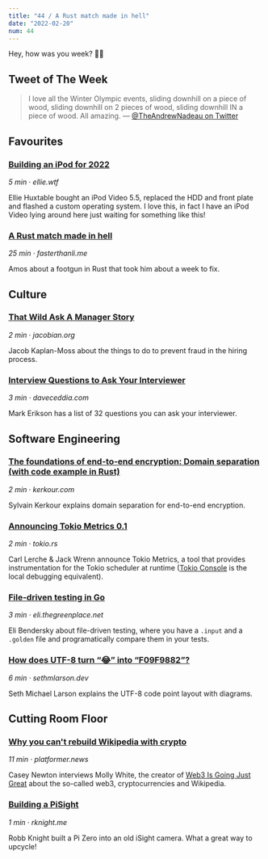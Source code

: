 ```yaml
---
title: "44 / A Rust match made in hell"
date: "2022-02-20"
num: 44
---
```


Hey, how was you week? ✌🏻

## Tweet of The Week

> I love all the Winter Olympic events, sliding downhill on a piece of wood, sliding downhill on 2 pieces of wood, sliding downhill IN a piece of wood. All amazing.
> — [@TheAndrewNadeau on Twitter](https://twitter.com/TheAndrewNadeau/status/1491977489035546643)

## Favourites

### [Building an iPod for 2022](https://ellie.wtf/ipod/)

_5 min · ellie.wtf_

Ellie Huxtable bought an iPod Video 5.5, replaced the HDD and front plate and flashed a custom operating system. I love this, in fact I have an iPod Video lying around here just waiting for something like this!

### [A Rust match made in hell](https://fasterthanli.me/articles/a-rust-match-made-in-hell)

_25 min · fasterthanli.me_

Amos about a footgun in Rust that took him about a week to fix.

## Culture

### [That Wild Ask A Manager Story](https://jacobian.org/2022/feb/14/that-wild-aam-story/)

_2 min · jacobian.org_

Jacob Kaplan-Moss about the things to do to prevent fraud in the hiring process.

### [Interview Questions to Ask Your Interviewer](https://daveceddia.com/interview-questions-to-ask-company/)

_3 min · daveceddia.com_

Mark Erikson has a list of 32 questions you can ask your interviewer.

## Software Engineering

### [The foundations of end-to-end encryption: Domain separation (with code example in Rust)](https://kerkour.com/end-to-end-encryption-domain-separation-cryptography)

_2 min · kerkour.com_

Sylvain Kerkour explains domain separation for end-to-end encryption.

### [Announcing Tokio Metrics 0.1](https://tokio.rs/blog/2022-02-announcing-tokio-metrics)

_2 min · tokio.rs_

Carl Lerche & Jack Wrenn announce Tokio Metrics, a tool that provides instrumentation for the Tokio scheduler at runtime ([Tokio Console](https://tokio.rs/blog/2021-12-announcing-tokio-console) is the local debugging equivalent).

### [File-driven testing in Go](https://eli.thegreenplace.net/2022/file-driven-testing-in-go/)

_3 min · eli.thegreenplace.net_

Eli Bendersky about file-driven testing, where you have a `.input` and a `.golden` file and programatically compare them in your tests.

### [How does UTF-8 turn “😂” into “F09F9882”?](https://sethmlarson.dev/blog/utf-8)

_6 min · sethmlarson.dev_

Seth Michael Larson explains the UTF-8 code point layout with diagrams.

## Cutting Room Floor

### [Why you can't rebuild Wikipedia with crypto](https://www.platformer.news/p/why-you-cant-rebuild-wikipedia-with)

_11 min · platformer.news_

Casey Newton interviews Molly White, the creator of [Web3 Is Going Just Great](https://web3isgoinggreat.com) about the so-called web3, cryptocurrencies and Wikipedia.

### [Building a PiSight](https://rknight.me/building-a-pisight/)

_1 min · rknight.me_

Robb Knight built a Pi Zero into an old iSight camera. What a great way to upcycle!
